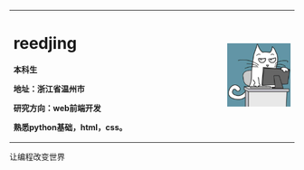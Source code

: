 <table border="0">
  <tr>
    <td width="75%">
      <h1>reedjing</h1>
      <p><b>本科生</b></p>
      <p><b>地址：浙江省温州市</b></p>
      <p><b>研究方向：web前端开发</b></p>
      <p><b>熟悉python基础，html，css。</b></p>
    </td>
    <td width="25%">
      <img src="timg (1).jfif" width="100%">
    </td>
  </tr>
</table>
<p>让编程改变世界</p>
